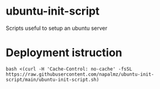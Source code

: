# ubuntu-init-script
Scripts useful to setup an ubuntu server

# Deployment istruction
```
bash <(curl -H 'Cache-Control: no-cache' -fsSL https://raw.githubusercontent.com/napalmz/ubuntu-init-script/main/ubuntu-init-script.sh)
```